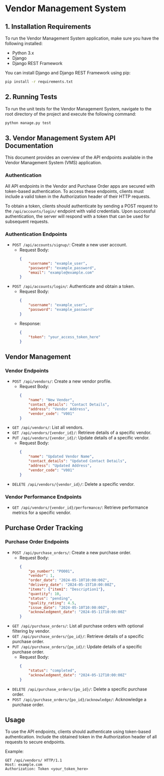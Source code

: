 # Vendor Management System

## 1. Installation Requirements

To run the Vendor Management System application, make sure you have the following installed:

- Python 3.x
- Django
- Django REST Framework

You can install Django and Django REST Framework using pip:

```bash
pip install -r requirements.txt
```

## 2. Running Tests

To run the unit tests for the Vendor Management System, navigate to the root directory of the project and execute the following command:

```bash
python manage.py test
```

## 3. Vendor Management System API Documentation

This document provides an overview of the API endpoints available in the Vendor Management System (VMS) application.

### Authentication

All API endpoints in the Vendor and Purchase Order apps are secured with token-based authentication. To access these endpoints, clients must include a valid token in the Authorization header of their HTTP requests.

To obtain a token, clients should authenticate by sending a POST request to the `/api/accounts/login/` endpoint with valid credentials. Upon successful authentication, the server will respond with a token that can be used for subsequent requests.

### Authentication Endpoints

- `POST /api/accounts/signup/`: Create a new user account.
  - Request Body:
    ```json
    {
        "username": "example_user",
        "password": "example_password",
        "email": "example@example.com"
    }
    ```
- `POST /api/accounts/login/`: Authenticate and obtain a token.
  - Request Body:
    ```json
    {
        "username": "example_user",
        "password": "example_password"
    }
    ```
  - Response:
    ```json
    {
        "token": "your_access_token_here"
    }
    ```

## Vendor Management

### Vendor Endpoints

- `POST /api/vendors/`: Create a new vendor profile.
  - Request Body:
    ```json
    {
        "name": "New Vendor",
        "contact_details": "Contact Details",
        "address": "Vendor Address",
        "vendor_code": "V001"
    }
    ```
- `GET /api/vendors/`: List all vendors.
- `GET /api/vendors/{vendor_id}/`: Retrieve details of a specific vendor.
- `PUT /api/vendors/{vendor_id}/`: Update details of a specific vendor.
  - Request Body:
    ```json
    {
        "name": "Updated Vendor Name",
        "contact_details": "Updated Contact Details",
        "address": "Updated Address",
        "vendor_code": "V001"
    }
    ```
- `DELETE /api/vendors/{vendor_id}/`: Delete a specific vendor.

### Vendor Performance Endpoints

- `GET /api/vendors/{vendor_id}/performance/`: Retrieve performance metrics for a specific vendor.

## Purchase Order Tracking

### Purchase Order Endpoints

- `POST /api/purchase_orders/`: Create a new purchase order.
  - Request Body:
    ```json
    {
        "po_number": "PO001",
        "vendor": 1,
        "order_date": "2024-05-10T10:00:00Z",
        "delivery_date": "2024-05-15T10:00:00Z",
        "items": {"item1": "Description1"},
        "quantity": 10,
        "status": "pending",
        "quality_rating": 4.5,
        "issue_date": "2024-05-10T10:00:00Z",
        "acknowledgment_date": "2024-05-11T10:00:00Z"
    }
    ```
- `GET /api/purchase_orders/`: List all purchase orders with optional filtering by vendor.
- `GET /api/purchase_orders/{po_id}/`: Retrieve details of a specific purchase order.
- `PUT /api/purchase_orders/{po_id}/`: Update details of a specific purchase order.
  - Request Body:
    ```json
    {
        "status": "completed",
        "acknowledgment_date": "2024-05-12T10:00:00Z"
    }
    ```
- `DELETE /api/purchase_orders/{po_id}/`: Delete a specific purchase order.
- `POST /api/purchase_orders/{po_id}/acknowledge/`: Acknowledge a purchase order.

## Usage

To use the API endpoints, clients should authenticate using token-based authentication. Include the obtained token in the Authorization header of all requests to secure endpoints.

Example:

```http
GET /api/vendors/ HTTP/1.1
Host: example.com
Authorization: Token <your_token_here>
